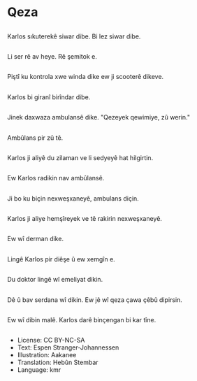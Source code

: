 # Qeza

##
Karlos sıkuterekê siwar dibe. Bi lez siwar dibe.

##
Li ser rê av heye. Rê şemitok e.

##
Piştî ku kontrola xwe winda dike ew ji scooterê dikeve.

##
Karlos bi giranî birîndar dibe.

##
Jinek daxwaza ambulansê dike. "Qezeyek qewimiye, zû werin."

##
Ambûlans pir zû tê.

##
Karlos ji aliyê du zilaman ve li sedyeyê hat hilgirtin.

##
Ew Karlos radikin nav ambûlansê.

##
Ji bo ku biçin nexweşxaneyê, ambulans diçin.

##
Karlos ji aliye hemşîreyek ve tê rakirin nexweşxaneyê.

##
Ew wî derman dike.

##
Lingê Karlos pir diêşe û ew xemgîn e.

##
Du doktor lingê wî emeliyat dikin.

##
Dê û bav serdana wî dikin. Ew jê wî qeza çawa çêbû dipirsin.

##
Ew wî dibin malê. Karlos darê binçengan bi kar tîne.

##
* License: CC BY-NC-SA
* Text: Espen Stranger-Johannessen
* Illustration: Aakanee
* Translation: Hebûn Stembar
* Language: kmr
